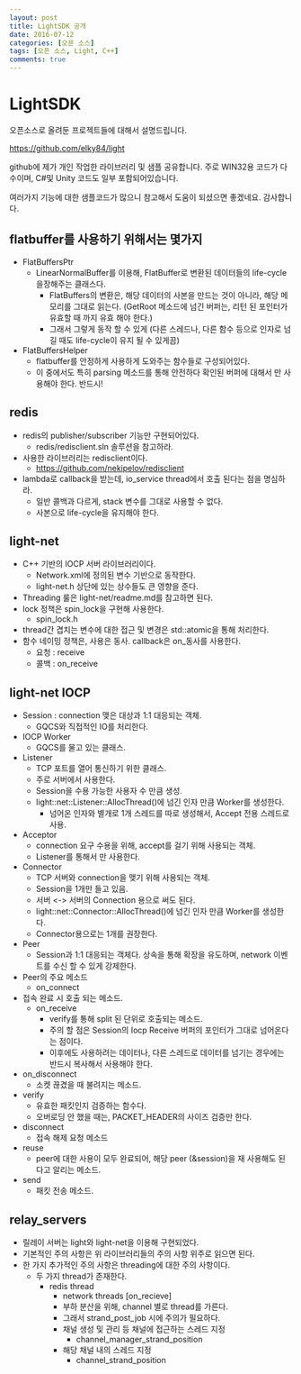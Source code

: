 ```yaml
---
layout: post
title: LightSDK 공개
date: 2016-07-12
categories: [오픈 소스]
tags: [오픈 소스, Light, C++]
comments: true
---
```

# LightSDK

오픈소스로 올려둔 프로젝트들에 대해서 설명드립니다.

<https://github.com/elky84/light>

github에 제가 개인 작업한 라이브러리 및 샘플 공유합니다.
주로 WIN32용 코드가 다수이며, C#및 Unity 코드도 일부 포함되어있습니다.

여러가지 기능에 대한 샘플코드가 많으니 참고해서 도움이 되셨으면 좋겠네요.
감사합니다.

## flatbuffer를 사용하기 위해서는 몇가지

* FlatBuffersPtr
  * LinearNormalBuffer를 이용해, FlatBuffer로 변환된 데이터들의 life-cycle을장해주는 클래스다.
    * FlatBuffers의 변환은, 해당 데이터의 사본을 만드는 것이 아니라, 해당 메모리를 그대로 읽는다. (GetRoot 메소드에 넘긴 버퍼는, 리턴 된 포인터가 유효할 때 까지 유효 해야 한다.)
    * 그래서 그렇게 동작 할 수 있게 (다른 스레드나, 다른 함수 등으로 인자로 넘길 때도 life-cycle이 유지 될 수 있게끔)
* FlatBuffersHelper
  * flatbuffer를 안정하게 사용하게 도와주는 함수들로 구성되어있다.
  * 이 중에서도 특히 parsing 메소드를 통해 안전하다 확인된 버퍼에 대해서 만 사용해야 한다. 반드시!

## redis

* redis의 publisher/subscriber 기능만 구현되어있다.
  * redis/redisclient.sln 솔루션을 참고하라.
* 사용한 라이브러리는 redisclient이다.
  * <https://github.com/nekipelov/redisclient>
* lambda로 callback을 받는데, io_service thread에서 호출 된다는 점을 명심하라.
    * 일반 콜백과 다르게, stack 변수를 그대로 사용할 수 없다.
    * 사본으로 life-cycle을 유지해야 한다.

## light-net

* C++ 기반의 IOCP 서버 라이브러리이다.
  * Network.xml에 정의된 변수 기반으로 동작한다.
  * light-net.h 상단에 있는 상수들도 큰 영향을 준다.
* Threading 룰은 light-net/readme.md를 참고하면 된다.
* lock 정책은 spin_lock을 구현해 사용한다.
  * spin_lock.h
* thread간 겹치는 변수에 대한 접근 및 변경은 std::atomic을 통해 처리한다.
* 함수 네이밍 정책은, 사용은 동사. callback은 on_동사를 사용한다.
  * 요청 : receive
  * 콜백 : on_receive

## light-net IOCP

* Session : connection 맺은 대상과 1:1 대응되는 객체.
  * GQCS와 직접적인 IO를 처리한다.
* IOCP Worker
    * GQCS를 물고 있는 클래스.
* Listener
  * TCP 포트를 열어 통신하기 위한 클래스.
  * 주로 서버에서 사용한다.
  * Session을 수용 가능한 사용자 수 만큼 생성.
  * light::net::Listener::AllocThread()에 넘긴 인자 만큼 Worker를 생성한다.
    * 넘어온 인자와 별개로 1개 스레드를 따로 생성해서, Accept 전용 스레드로 사용.
* Acceptor
  * connection 요구 수용을 위해, accept를 걸기 위해 사용되는 객체.
  * Listener를 통해서 만 사용한다.
* Connector
  * TCP 서버와 connection을 맺기 위해 사용되는 객체.
  * Session을 1개만 들고 있음.
  * 서버 <-> 서버의 Connection 용으로 써도 된다.
  * light::net::Connector::AllocThread()에 넘긴 인자 만큼 Worker를 생성한다.
  * Connector용으로는 1개를 권장한다.
* Peer
  * Session과 1:1 대응되는 객체다. 상속을 통해 확장을 유도하며, network 이벤트를 수신 할 수 있게 강제한다.
* Peer의 주요 메소드
  * on_connect
* 접속 완료 시 호출 되는 메소드.
  * on_receive
    * verify를 통해 split 된 단위로 호출되는 메소드.
    * 주의 할 점은 Session의 Iocp Receive 버퍼의 포인터가 그대로 넘어온다는 점이다.
    * 이후에도 사용하려는 데이터나, 다른 스레드로 데이터를 넘기는 경우에는 반드시 복사해서 사용해야 한다.
* on_disconnect
  * 소켓 끊겼을 때 불려지는 메소드.
* verify
  * 유효한 패킷인지 검증하는 함수다.
  * 오버로딩 안 했을 때는, PACKET_HEADER의 사이즈 검증만 한다.
* disconnect
  * 접속 해제 요청 메소드
* reuse
  * peer에 대한 사용이 모두 완료되어, 해당 peer (&session)을 재 사용해도 된다고 알리는 메소드.
* send
  * 패킷 전송 메소드.

## relay_servers

* 릴레이 서버는 light와 light-net을 이용해 구현되었다.
* 기본적인 주의 사항은 위 라이브러리들의 주의 사항 위주로 읽으면 된다.
* 한 가지 추가적인 주의 사항은 threading에 대한 주의 사항이다.
  * 두 가지 thread가 존재한다.
    * redis thread
      * network threads [on_recieve]
      * 부하 분산을 위해, channel 별로 thread를 가른다.
      * 그래서 strand_post_job 시에 주의가 필요하다.
      * 채널 생성 및 관리 등 채널에 접근하는 스레드 지정
        * channel_manager_strand_position
      * 해당 채널 내의 스레드 지정
        * channel_strand_position